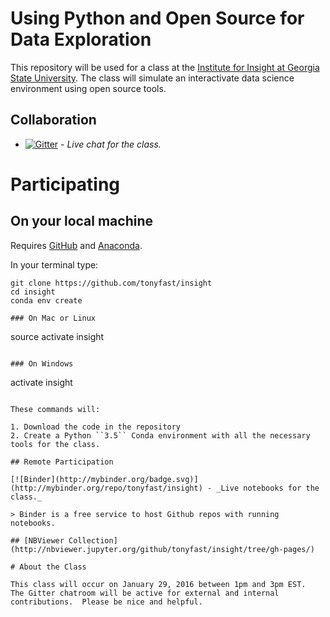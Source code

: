 # Using Python and Open Source for Data Exploration

This repository will be used for a class at the [Institute for Insight at Georgia State University](http://insight.gsu.edu/).
The class will simulate an interactivate data science environment using open source tools.


## Collaboration

* [![Gitter](https://badges.gitter.im/tonyfast/insight.svg)](https://gitter.im/tonyfast/insight?utm_source=badge&utm_medium=badge&utm_campaign=pr-badge) - _Live chat for the class._

# Participating

## On your local machine

Requires [GitHub](https://desktop.github.com/) and [Anaconda](https://www.continuum.io/downloads).

In your terminal type:

```
git clone https://github.com/tonyfast/insight
cd insight
conda env create

### On Mac or Linux

```
source activate insight
```

### On Windows

```
activate insight
```

These commands will:

1. Download the code in the repository
2. Create a Python ``3.5`` Conda environment with all the necessary tools for the class.

## Remote Participation

[![Binder](http://mybinder.org/badge.svg)](http://mybinder.org/repo/tonyfast/insight) - _Live notebooks for the class._

> Binder is a free service to host Github repos with running notebooks.

## [NBViewer Collection](http://nbviewer.jupyter.org/github/tonyfast/insight/tree/gh-pages/)

# About the Class

This class will occur on January 29, 2016 between 1pm and 3pm EST.  The Gitter chatroom will be active for external and internal contributions.  Please be nice and helpful.
